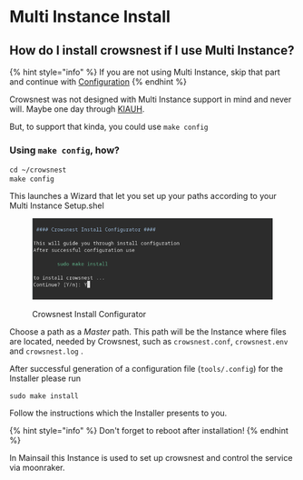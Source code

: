 # Multi Instance Install

## How do I install crowsnest if I use Multi Instance?

{% hint style="info" %}
If you are not using Multi Instance, skip that part and continue with [Configuration](broken-reference)
{% endhint %}

Crowsnest was not designed with Multi Instance support in mind and never will. Maybe one day through [KIAUH](https://github.com/th33xitus/KIAUH).

But, to support that kinda, you could use `make config`

### Using `make config`, how?&#x20;

```shell-session
cd ~/crowsnest
make config
```

This launches a Wizard that let you set up your paths according to your Multi Instance Setup.shel

<figure><img src="../../.gitbook/assets/asset-make-config (1).png" alt=""><figcaption><p>Crowsnest Install Configurator</p></figcaption></figure>

Choose a path as a _Master_ path. This path will be the Instance where files are located, needed by Crowsnest, such as `crowsnest.conf`, `crowsnest.env` and `crowsnest.log` .

After successful generation of a configuration file (`tools/.config`) for the Installer please run

```shell-session
sudo make install
```

Follow the instructions which the Installer presents to you.

{% hint style="info" %}
Don't forget to reboot after installation!
{% endhint %}

In Mainsail this Instance is used to set up crowsnest and control the service via moonraker.
